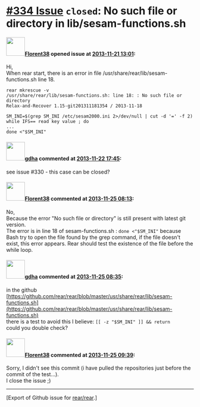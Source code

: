[\#334 Issue](https://github.com/rear/rear/issues/334) `closed`: No such file or directory in lib/sesam-functions.sh
====================================================================================================================

#### <img src="https://avatars.githubusercontent.com/u/2429198?v=4" width="50">[Florent38](https://github.com/Florent38) opened issue at [2013-11-21 13:01](https://github.com/rear/rear/issues/334):

Hi,  
When rear start, there is an error in file
/usr/share/rear/lib/sesam-functions.sh line 18.

    rear mkrescue -v
    /usr/share/rear/lib/sesam-functions.sh: line 18: : No such file or directory
    Relax-and-Recover 1.15-git201311181354 / 2013-11-18

    SM_INI=$(grep SM_INI /etc/sesam2000.ini 2>/dev/null | cut -d '=' -f 2)
    while IFS== read key value ; do
    ...
    done <"$SM_INI"

#### <img src="https://avatars.githubusercontent.com/u/888633?u=cdaeb31efcc0048d3619651aa18dd4b76e636b21&v=4" width="50">[gdha](https://github.com/gdha) commented at [2013-11-22 17:45](https://github.com/rear/rear/issues/334#issuecomment-29093546):

see issue \#330 - this case can be closed?

#### <img src="https://avatars.githubusercontent.com/u/2429198?v=4" width="50">[Florent38](https://github.com/Florent38) commented at [2013-11-25 08:13](https://github.com/rear/rear/issues/334#issuecomment-29183666):

No,  
Because the error "No such file or directory" is still present with
latest git version.  
The error is in line 18 of sesam-functions.sh : `done <"$SM_INI"`
because Bash try to open the file found by the grep command, if the file
doesn't exist, this error appears. Rear should test the existence of the
file before the while loop.

#### <img src="https://avatars.githubusercontent.com/u/888633?u=cdaeb31efcc0048d3619651aa18dd4b76e636b21&v=4" width="50">[gdha](https://github.com/gdha) commented at [2013-11-25 08:35](https://github.com/rear/rear/issues/334#issuecomment-29184632):

in the github
[https://github.com/rear/rear/blob/master/usr/share/rear/lib/sesam-functions.sh](https://github.com/rear/rear/blob/master/usr/share/rear/lib/sesam-functions.sh)  
there is a test to avoid this I believe:
`[[ -z "$SM_INI" ]] && return`  
could you double check?

#### <img src="https://avatars.githubusercontent.com/u/2429198?v=4" width="50">[Florent38](https://github.com/Florent38) commented at [2013-11-25 09:39](https://github.com/rear/rear/issues/334#issuecomment-29187998):

Sorry, I didn't see this commit (i have pulled the repositories just
before the commit of the test...).  
I close the issue ;)

------------------------------------------------------------------------

\[Export of Github issue for
[rear/rear](https://github.com/rear/rear).\]
